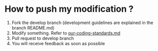 # How to push my modification ?

1. Fork the develop branch (development guidelines are explained in the branch README.md)
2. Modify something. Refer to [our-coding-standards.md](our-coding-standards.md "mention")
3. Pull request to develop branch
4. You will receive feedback as soon as possible
